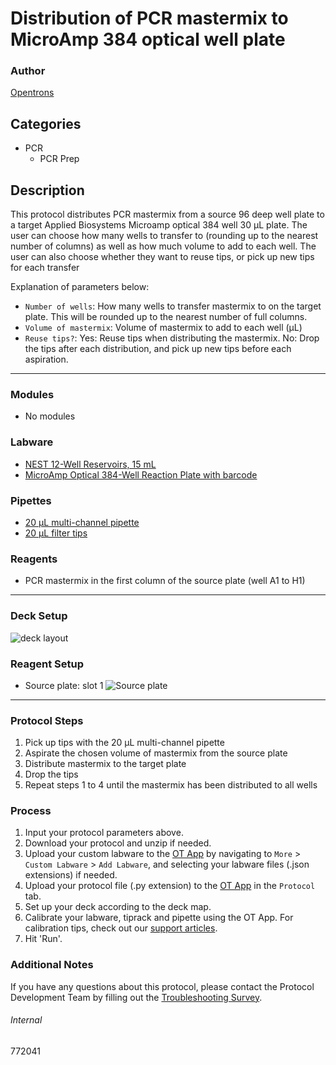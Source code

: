 # Distribution of PCR mastermix to MicroAmp 384 optical well plate

### Author
[Opentrons](https://opentrons.com/)

## Categories
* PCR
	* PCR Prep

## Description
This protocol distributes PCR mastermix from a source 96 deep well plate to a target Applied Biosystems Microamp optical 384 well 30 µL plate. The user can choose how many wells to transfer to (rounding up to the nearest number of columns) as well as how much volume to add to each well. The user can also choose whether they want to reuse tips, or pick up new tips for each transfer

Explanation of parameters below:
* `Number of wells`: How many wells to transfer mastermix to on the target plate. This will be rounded up to the nearest number of full columns.
* `Volume of mastermix`: Volume of mastermix to add to each well (µL)
* `Reuse tips?`: Yes: Reuse tips when distributing the mastermix. No: Drop the tips after each distribution, and pick up new tips before each aspiration.

---

### Modules
* No modules

### Labware
* [NEST 12-Well Reservoirs, 15 mL](https://shop.opentrons.com/nest-12-well-reservoirs-15-ml/)
* [MicroAmp Optical 384-Well Reaction Plate with barcode](https://www.thermofisher.com/order/catalog/product/4309849)

### Pipettes
* [20 µL multi-channel pipette](https://shop.opentrons.com/8-channel-electronic-pipette/)
* [20 µL filter tips](https://shop.opentrons.com/opentrons-20ul-filter-tips/)

### Reagents
* PCR mastermix in the first column of the source plate (well A1 to H1)

---

### Deck Setup
![deck layout](https://opentrons-protocol-library-website.s3.amazonaws.com/custom-README-images/772041/deck.jpg)

### Reagent Setup
* Source plate: slot 1
![Source plate](https://opentrons-protocol-library-website.s3.amazonaws.com/custom-README-images/772041/source_plate.jpg)

---

### Protocol Steps
1. Pick up tips with the 20 µL multi-channel pipette
2. Aspirate the chosen volume of mastermix from the source plate
3. Distribute mastermix to the target plate
4. Drop the tips
4. Repeat steps 1 to 4 until the mastermix has been distributed to all wells  

### Process
1. Input your protocol parameters above.
2. Download your protocol and unzip if needed.
3. Upload your custom labware to the [OT App](https://opentrons.com/ot-app) by navigating to `More` > `Custom Labware` > `Add Labware`, and selecting your labware files (.json extensions) if needed.
4. Upload your protocol file (.py extension) to the [OT App](https://opentrons.com/ot-app) in the `Protocol` tab.
5. Set up your deck according to the deck map.
6. Calibrate your labware, tiprack and pipette using the OT App. For calibration tips, check out our [support articles](https://support.opentrons.com/en/collections/1559720-guide-for-getting-started-with-the-ot-2).
7. Hit 'Run'.

### Additional Notes
If you have any questions about this protocol, please contact the Protocol Development Team by filling out the [Troubleshooting Survey](https://protocol-troubleshooting.paperform.co/).

###### Internal
772041
